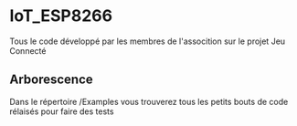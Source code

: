# IoT_ESP8266
Tous le code développé par les membres de l'assocition sur le projet Jeu Connecté

## Arborescence
Dans le répertoire /Examples vous trouverez tous les petits bouts de code rélaisés pour faire des tests

